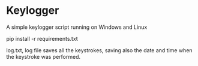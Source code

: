 # Keylogger
A simple keylogger script running on Windows and Linux

pip install -r requirements.txt

log.txt, log file saves all the keystrokes, saving also the date and time when the keystroke was performed.
